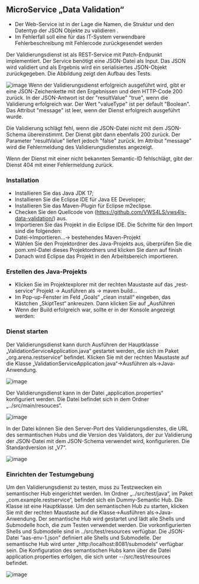 ##	MicroService „Data Validation“ 

- Der Web-Service ist in der Lage die Namen, die Struktur und den Datentyp der JSON Objekte zu validieren	.
- Im Fehlerfall soll eine für das IT-System verwendbare Fehlerbeschreibung mit Fehlercode zurückgesendet werden

Der Validierungsdienst ist als REST-Service mit Patch-Endpunkt implementiert. Der Service benötigt eine JSON-Datei als Input. Das JSON wird validiert und als Ergebnis wird ein serialisiertes JSON-Objekt zurückgegeben.
Die Abbildung zeigt den Aufbau des Tests. 

 ![image](https://github.com/user-attachments/assets/d2819f7f-a8f5-429c-aaad-fd7bc8bcdfb4)
Wenn der Validierungsdienst erfolgreich ausgeführt wird, gibt er eine JSON-Zeichenkette mit den Ergebnissen und dem HTTP-Code 200 zurück. In der JSON-Antwort ist der "resultValue" "true", wenn die Validierung erfolgreich war. Der Wert "valueType" ist per default "Boolean". Das Attribut "message" ist leer, wenn der Dienst erfolgreich ausgeführt wurde.
 
Die Validierung schlägt fehl, wenn die JSON-Datei nicht mit dem JSON-Schema übereinstimmt. Der Dienst gibt dann ebenfalls 200 zurück. Der Parameter "resultValue" liefert jedoch "false" zurück. Im Attribut "message" wird die Fehlermeldung des Validierungsdienstes angezeigt.

Wenn der Dienst mit einer nicht bekannten Semantic-ID fehlschlägt, gibt der Dienst 404 mit einer Fehlermeldung zurück.

### Installation 
- Installieren Sie das Java JDK 17; 
- Installieren Sie die Eclipse IDE für Java EE Developer; 
- Installieren Sie das Maven-Plugin für Eclipse m2eclipse.
- Checken Sie den Quellcode von (https://github.com/VWS4LS/vws4ls-data-validation/) aus.
- Importieren Sie das Projekt in die Eclipse IDE. Die Schritte für den Import sind die folgenden:
- Datei->Importieren...-> bestehendes Maven-Projekt
- Wählen Sie den Projektordner des Java-Projekts aus, überprüfen Sie die pom.xml-Datei dieses Projektordners und klicken Sie dann auf finish
- Danach wird Eclipse das Projekt in den Arbeitsbereich importieren.
 
### Erstellen des Java-Projekts
- Klicken Sie im Projektexplorer mit der rechten Maustaste auf das „rest-service“ Projekt -> Ausführen als -> maven build... 
- Im Pop-up-Fenster im Feld „Goals“ „clean install“ eingeben, das Kästchen „SkiptTest“ ankreuzen. Dann klicken Sie auf „Ausführen
- Wenn der Build erfolgreich war, sollte er in der Konsole angezeigt werden:

### Dienst starten
Der Validierungsdienst kann durch Ausführen der Hauptklasse „ValidationServiceApplication.java“ gestartet werden, die sich im Paket „org.arena.restservice“ befindet. Klicken Sie mit der rechten Maustaste auf die Klasse „ValidationServiceApplication.java“->Ausführen als->Java-Anwendung.

![image](https://github.com/user-attachments/assets/c553dd0e-91a1-4f54-ae75-739e19329c97)

Der Validierungsdienst kann in der Datei „application.properties“ konfiguriert werden. Die Datei befindet sich in dem Ordner „../src/main/resouces“. 

 ![image](https://github.com/user-attachments/assets/d5562280-bd46-477b-abe9-e8d21e85696e)

In der Datei können Sie den Server-Port des Validierungsdienstes, die URL des sermantischen Hubs und die Version des Validators, der zur Validierung der JSON-Datei mit dem JSON-Schema verwendet wird, konfigurieren. Die Standardversion ist „V7“.

![image](https://github.com/user-attachments/assets/a2e17ece-4e64-4b75-a285-dfdfbb00bcb4)

### Einrichten der Testumgebung
Um den Validierungsdienst zu testen, muss zu Testzwecken ein semantischer Hub eingerichtet werden. Im Ordner „../src/test/java“, im Paket „com.example.restservice“, befindet sich ein Dummy-Semantic Hub. Die Klasse ist eine Hauptklasse. Um den semantischen Hub zu starten, klicken Sie mit der rechten Maustaste auf die Klasse->Ausführen als->Java-Anwendung. Der semantische Hub wird gestartet und lädt alle Shells und Submodelle hoch, die zum Testen verwendet werden. Die vorkonfigurierten Shells und Submodelle sind in ../src/test/resources verfügbar. Die JSON-Datei “aas-env-1.json” definiert alle Shells und Submodelle. 
Der semantische Hub wird unter „http:/localhost:8081/submodels“ verfügbar sein. Die Konfiguration des semantischen Hubs kann über die Datei application.properties erfolgen, die sich unter --/src/test/resources befindet.

![image](https://github.com/user-attachments/assets/b13a0038-e964-4960-b607-0b37cd26d90f)

